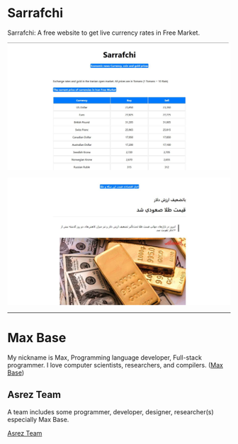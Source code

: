 # Sarrafchi

Sarrafchi: A free website to get live currency rates in Free Market.

![Sarrafchi - live currency rates in Free Market - vuejs](demo.jpg)

![Sarrafchi - live currency rates in Free Market - vuejs](demo-news.jpg)

---------

# Max Base

My nickname is Max, Programming language developer, Full-stack programmer. I love computer scientists, researchers, and compilers. ([Max Base](https://maxbase.org/))

## Asrez Team

A team includes some programmer, developer, designer, researcher(s) especially Max Base.

[Asrez Team](https://www.asrez.com/)

